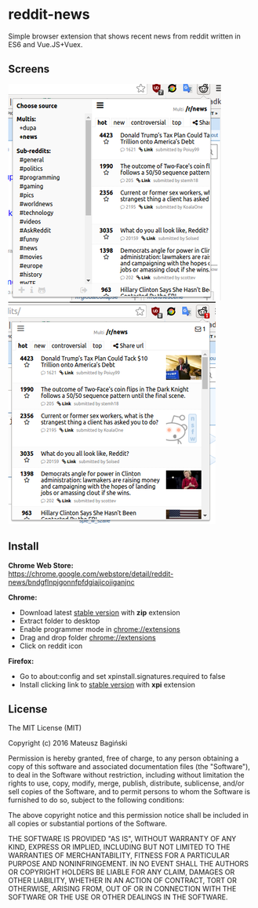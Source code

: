 # reddit-news
Simple browser extension that shows recent news from reddit written in ES6 and Vue.JS+Vuex.

## Screens
![List](docs/list.png?raw=true "List")
![News](docs/news.png?raw=true "News")

## Install

**Chrome Web Store:**<br>
https://chrome.google.com/webstore/detail/reddit-news/bndgflnpjgonnfpfdgiajicojiganjnc

**Chrome:**
* Download latest [stable version](https://github.com/Mati365/reddit-news/releases/latest) with **zip** extension
* Extract folder to desktop
* Enable programmer mode in [chrome://extensions](chrome://extensions)
* Drag and drop folder [chrome://extensions](chrome://extensions)
* Click on reddit icon

**Firefox:**
* Go to about:config and set xpinstall.signatures.required to false
* Install clicking link to [stable version](https://github.com/Mati365/reddit-news/releases/latest) with **xpi** extension

## License
The MIT License (MIT)

Copyright (c) 2016 Mateusz Bagiński

Permission is hereby granted, free of charge, to any person obtaining a copy of this software and associated documentation files (the "Software"), to deal in the Software without restriction, including without limitation the rights to use, copy, modify, merge, publish, distribute, sublicense, and/or sell copies of the Software, and to permit persons to whom the Software is furnished to do so, subject to the following conditions:

The above copyright notice and this permission notice shall be included in all copies or substantial portions of the Software.

THE SOFTWARE IS PROVIDED "AS IS", WITHOUT WARRANTY OF ANY KIND, EXPRESS OR IMPLIED, INCLUDING BUT NOT LIMITED TO THE WARRANTIES OF MERCHANTABILITY, FITNESS FOR A PARTICULAR PURPOSE AND NONINFRINGEMENT. IN NO EVENT SHALL THE AUTHORS OR COPYRIGHT HOLDERS BE LIABLE FOR ANY CLAIM, DAMAGES OR OTHER LIABILITY, WHETHER IN AN ACTION OF CONTRACT, TORT OR OTHERWISE, ARISING FROM, OUT OF OR IN CONNECTION WITH THE SOFTWARE OR THE USE OR OTHER DEALINGS IN THE SOFTWARE.

